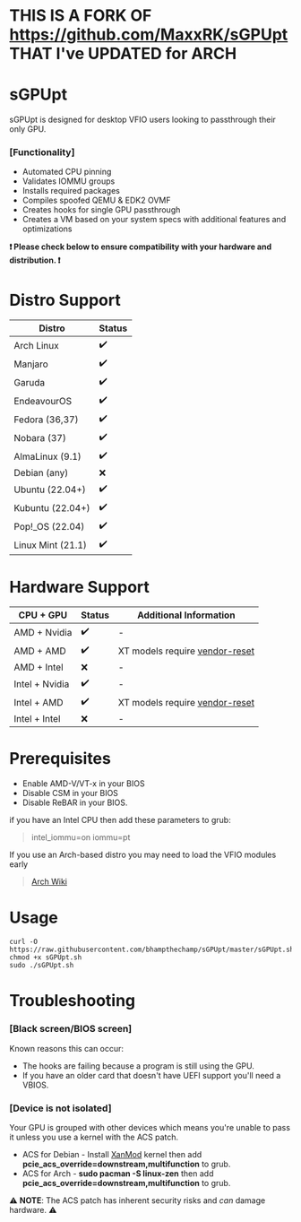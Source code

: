 # THIS IS A FORK OF https://github.com/MaxxRK/sGPUpt THAT I've UPDATED for ARCH

# sGPUpt
sGPUpt is designed for desktop VFIO users looking to passthrough their only GPU.

### [Functionality]
* Automated CPU pinning
* Validates IOMMU groups
* Installs required packages
* Compiles spoofed QEMU & EDK2 OVMF
* Creates hooks for single GPU passthrough
* Creates a VM based on your system specs with additional features and optimizations

**❗ Please check below to ensure compatibility with your hardware and distribution. ❗**

# Distro Support
| Distro            | Status |
| ----------------- | ------ |
| Arch Linux        |   ✔️   |
| Manjaro           |   ✔️   |
| Garuda            |   ✔️   |
| EndeavourOS       |   ✔️   |
| Fedora (36,37)    |   ✔️   |
| Nobara (37)       |   ✔️   |
| AlmaLinux (9.1)   |   ✔️   |
| Debian (any)      |   ❌   |
| Ubuntu (22.04+)   |   ✔️   |
| Kubuntu (22.04+)  |   ✔️   |
| Pop!_OS (22.04)   |   ✔️   |
| Linux Mint (21.1) |   ✔️   |

# Hardware Support
|   CPU + GPU     |  Status | Additional Information                                           |
| --------------- | ------- | ---------------------------------------------------------------- |
| AMD + Nvidia    |    ✔️   | -                                                                |
| AMD + AMD       |    ✔️   | XT models require [vendor-reset](https://github.com/gnif/vendor-reset) |
| AMD + Intel     |    ❌   | -                                                                |
| Intel + Nvidia  |    ✔️   | -                                                                |
| Intel + AMD     |    ✔️   | XT models require [vendor-reset](https://github.com/gnif/vendor-reset) |
| Intel + Intel   |    ❌   | -                                                                |

# Prerequisites
* Enable AMD-V/VT-x in your BIOS
* Disable CSM in your BIOS
* Disable ReBAR in your BIOS.

if you have an Intel CPU then add these parameters to grub:
>intel_iommu=on iommu=pt

If you use an Arch-based distro you may need to load the VFIO modules early
> [Arch Wiki](https://wiki.archlinux.org/title/PCI_passthrough_via_OVMF#mkinitcpio)

# Usage
```
curl -O https://raw.githubusercontent.com/bhampthechamp/sGPUpt/master/sGPUpt.sh
chmod +x sGPUpt.sh
sudo ./sGPUpt.sh
```

# Troubleshooting

### [Black screen/BIOS screen]
Known reasons this can occur:
* The hooks are failing because a program is still using the GPU.
* If you have an older card that doesn't have UEFI support you'll need a VBIOS.

### [Device is not isolated]
Your GPU is grouped with other devices which means you're unable to pass it unless you use a kernel with the ACS patch.

* ACS for Debian - Install [XanMod](https://xanmod.org/) kernel then add **pcie_acs_override=downstream,multifunction** to grub.
* ACS for Arch - **sudo pacman -S linux-zen** then add **pcie_acs_override=downstream,multifunction** to grub.

⚠️ **NOTE**: The ACS patch has inherent security risks and *can* damage hardware. ⚠️
